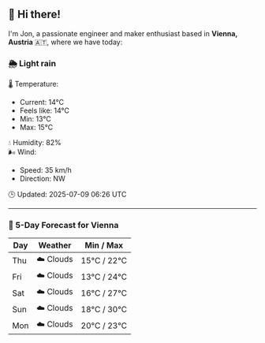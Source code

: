## 👋 Hi there!

I'm Jon, a passionate engineer and maker enthusiast based in **Vienna, Austria** 🇦🇹, where we have today:

### 🌦️ Light rain 

🌡️ Temperature: 
* Current: 14°C
* Feels like: 14°C
* Min: 13°C 
* Max: 15°C  

💧 Humidity: 82%  
🌬️ Wind: 
* Speed: 35 km/h 
* Direction: NW  

🕒 Updated: 2025-07-09 06:26 UTC

---

### 📅 5-Day Forecast for Vienna

| Day | Weather | Min / Max |
|-----|---------|------------|
| Thu | ☁️ Clouds | 15°C / 22°C |
| Fri | ☁️ Clouds | 13°C / 24°C |
| Sat | ☁️ Clouds | 16°C / 27°C |
| Sun | ☁️ Clouds | 18°C / 30°C |
| Mon | ☁️ Clouds | 20°C / 23°C |

